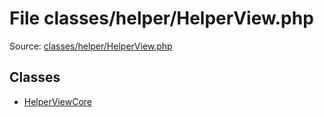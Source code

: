 File classes/helper/HelperView.php
=========

Source: [classes/helper/HelperView.php](https://github.com/PrestaShop/PrestaShop/blob/1.6.0.4/classes/helper/HelperView.php)


Classes
-------

* [HelperViewCore](class.HelperViewCore.md)

